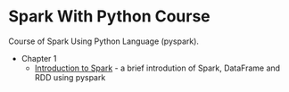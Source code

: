 # Spark With Python Course


Course of Spark Using Python Language (pyspark).

- Chapter 1
    - [Introduction to Spark](/course/101-intro-to-spark.ipynb) - a brief introdution of Spark, DataFrame and RDD using pyspark